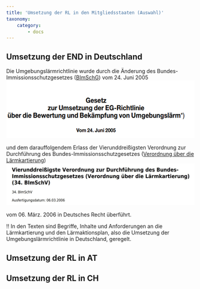```yaml
---
title: 'Umsetzung der RL in den Mitgliedsstaaten (Auswahl)'
taxonomy:
    category:
        - docs
---
```


## Umsetzung der END in Deutschland
Die Umgebungslärmrichtlinie wurde durch die Änderung des Bundes-Immissionsschutzgesetzes ([BImSchG](http://www.gesetze-im-internet.de/bimschg/index.html)) vom 24. Juni 2005 
![](bimschg-text.png)

und dem darauffolgendem Erlass der Vierunddreißigsten Verordnung zur Durchführung des Bundes-Immissionsschutzgesetzes ([Verordnung über die Lärmkartierung](http://www.gesetze-im-internet.de/bimschv_34/index.html)) 
![](bimschv-text_2.png)

vom 06. März. 2006 in Deutsches Recht überführt.

!! In den Texten sind Begriffe, Inhalte und Anforderungen an die Lärmkartierung und den Lärmaktionsplan, also die Umsetzung der Umgebungslärmrichtlinie in Deutschland, geregelt.



## Umsetzung der RL in AT

## Umsetzung der RL in CH